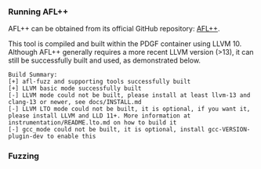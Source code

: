 ### Running AFL++
AFL++ can be obtained from its official GitHub repository: [AFL++](https://github.com/AFLplusplus/AFLplusplus.git).

This tool is compiled and built within the PDGF container using LLVM 10. Although AFL++ generally requires a more recent LLVM version (>13), it can still be successfully built and used, as demonstrated below.
```text
Build Summary:
[+] afl-fuzz and supporting tools successfully built
[+] LLVM basic mode successfully built
[-] LLVM mode could not be built, please install at least llvm-13 and clang-13 or newer, see docs/INSTALL.md
[-] LLVM LTO mode could not be built, it is optional, if you want it, please install LLVM and LLD 11+. More information at instrumentation/README.lto.md on how to build it
[-] gcc_mode could not be built, it is optional, install gcc-VERSION-plugin-dev to enable this
```

### Fuzzing

